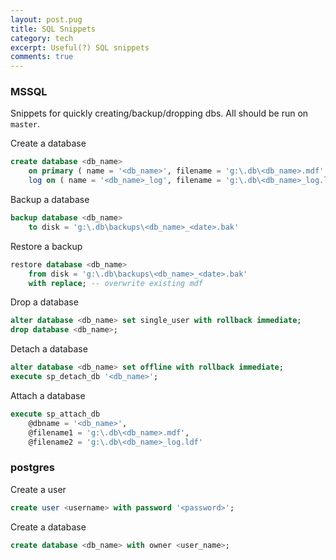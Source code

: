 ```yaml
---
layout: post.pug
title: SQL Snippets
category: tech
excerpt: Useful(?) SQL snippets
comments: true
---
```


### MSSQL
Snippets for quickly creating/backup/dropping dbs. All should be run on `master`.

Create a database
```sql
create database <db_name>
    on primary ( name = '<db_name>', filename = 'g:\.db\<db_name>.mdf' )
    log on ( name = '<db_name>_log', filename = 'g:\.db\<db_name>_log.ldf' );
```

Backup a database
```sql
backup database <db_name>
    to disk = 'g:\.db\backups\<db_name>_<date>.bak'
```

Restore a backup
```sql
restore database <db_name>
    from disk = 'g:\.db\backups\<db_name>_<date>.bak'
    with replace; -- overwrite existing mdf
```

Drop a database
```sql
alter database <db_name> set single_user with rollback immediate;
drop database <db_name>;
```

Detach a database
```sql
alter database <db_name> set offline with rollback immediate;
execute sp_detach_db '<db_name>';
```

Attach a database
```sql
execute sp_attach_db 
	@dbname = '<db_name>',
	@filename1 = 'g:\.db\<db_name>.mdf', 
	@filename2 = 'g:\.db\<db_name>_log.ldf'
```


### postgres

Create a user
```sql
create user <username> with password '<password>';
```

Create a database
```sql
create database <db_name> with owner <user_name>;
```
